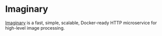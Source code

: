# Imaginary

[Imaginary](https://github.com/h2non/imaginary) is a fast, simple, scalable,
Docker-ready HTTP microservice for high-level image processing.
